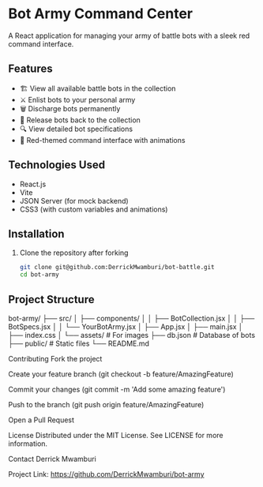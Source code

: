 # Bot Army Command Center



A React application for managing your army of battle bots with a sleek red command interface.

## Features

- 🏗 View all available battle bots in the collection
- ⚔️ Enlist bots to your personal army
- 🗑 Discharge bots permanently
- 🔄 Release bots back to the collection
- 🔍 View detailed bot specifications
- 🎨 Red-themed command interface with animations

## Technologies Used

- React.js
- Vite
- JSON Server (for mock backend)
- CSS3 (with custom variables and animations)

## Installation

1. Clone the repository after forking
   ```bash
   git clone git@github.com:DerrickMwamburi/bot-battle.git
   cd bot-army

  ## Project Structure

   bot-army/
├── src/
│   ├── components/
│   │   ├── BotCollection.jsx
│   │   ├── BotSpecs.jsx
│   │   └── YourBotArmy.jsx
│   ├── App.jsx
│   ├── main.jsx
│   ├── index.css
│   └── assets/              # For images
├── db.json                 # Database of bots
├── public/                 # Static files
└── README.md

Contributing
Fork the project

Create your feature branch (git checkout -b feature/AmazingFeature)

Commit your changes (git commit -m 'Add some amazing feature')

Push to the branch (git push origin feature/AmazingFeature)

Open a Pull Request

License
Distributed under the MIT License. See LICENSE for more information.

Contact
Derrick Mwamburi

Project Link: https://github.com/DerrickMwamburi/bot-army

